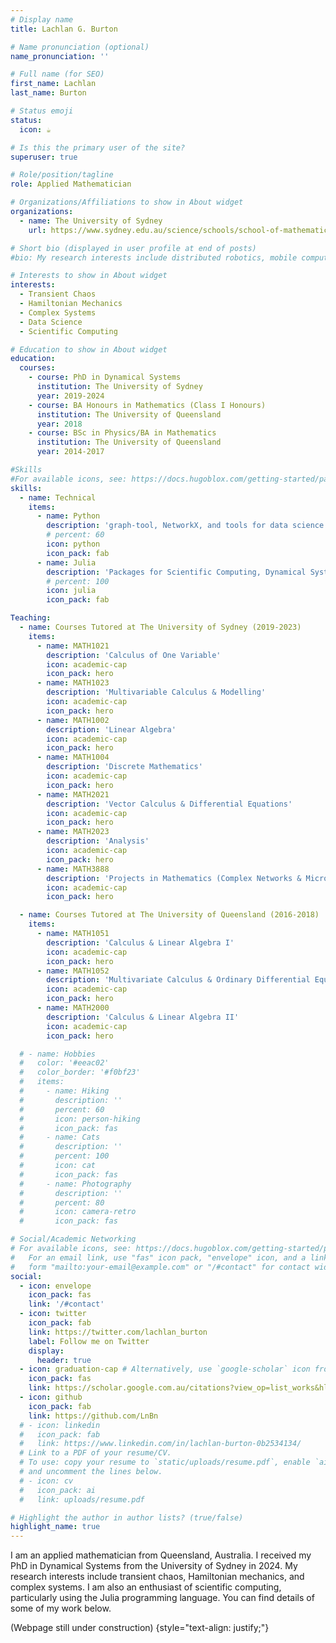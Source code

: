 ```yaml
---
# Display name
title: Lachlan G. Burton

# Name pronunciation (optional)
name_pronunciation: ''

# Full name (for SEO)
first_name: Lachlan
last_name: Burton

# Status emoji
status:
  icon: ☕️

# Is this the primary user of the site?
superuser: true

# Role/position/tagline
role: Applied Mathematician

# Organizations/Affiliations to show in About widget
organizations:
  - name: The University of Sydney
    url: https://www.sydney.edu.au/science/schools/school-of-mathematics-and-statistics.html

# Short bio (displayed in user profile at end of posts)
#bio: My research interests include distributed robotics, mobile computing and programmable matter.

# Interests to show in About widget
interests:
  - Transient Chaos
  - Hamiltonian Mechanics
  - Complex Systems
  - Data Science
  - Scientific Computing

# Education to show in About widget
education:
  courses:
    - course: PhD in Dynamical Systems
      institution: The University of Sydney
      year: 2019-2024
    - course: BA Honours in Mathematics (Class I Honours)
      institution: The University of Queensland
      year: 2018
    - course: BSc in Physics/BA in Mathematics
      institution: The University of Queensland
      year: 2014-2017

#Skills
#For available icons, see: https://docs.hugoblox.com/getting-started/page-builder/#icons
skills:
  - name: Technical
    items:
      - name: Python
        description: 'graph-tool, NetworkX, and tools for data science'
        # percent: 60
        icon: python
        icon_pack: fab
      - name: Julia
        description: 'Packages for Scientific Computing, Dynamical Systems and Data Visualisation'
        # percent: 100
        icon: julia
        icon_pack: fab

Teaching:
  - name: Courses Tutored at The University of Sydney (2019-2023)
    items:
      - name: MATH1021
        description: 'Calculus of One Variable'
        icon: academic-cap
        icon_pack: hero
      - name: MATH1023
        description: 'Multivariable Calculus & Modelling'
        icon: academic-cap
        icon_pack: hero
      - name: MATH1002
        description: 'Linear Algebra'
        icon: academic-cap
        icon_pack: hero
      - name: MATH1004
        description: 'Discrete Mathematics'
        icon: academic-cap
        icon_pack: hero
      - name: MATH2021
        description: 'Vector Calculus & Differential Equations'
        icon: academic-cap
        icon_pack: hero
      - name: MATH2023
        description: 'Analysis'
        icon: academic-cap
        icon_pack: hero
      - name: MATH3888
        description: 'Projects in Mathematics (Complex Networks & Microbiology Stream)'
        icon: academic-cap
        icon_pack: hero

  - name: Courses Tutored at The University of Queensland (2016-2018)
    items:
      - name: MATH1051
        description: 'Calculus & Linear Algebra I'
        icon: academic-cap
        icon_pack: hero
      - name: MATH1052
        description: 'Multivariate Calculus & Ordinary Differential Equations'
        icon: academic-cap
        icon_pack: hero
      - name: MATH2000
        description: 'Calculus & Linear Algebra II'
        icon: academic-cap
        icon_pack: hero

  # - name: Hobbies
  #   color: '#eeac02'
  #   color_border: '#f0bf23'
  #   items:
  #     - name: Hiking
  #       description: ''
  #       percent: 60
  #       icon: person-hiking
  #       icon_pack: fas
  #     - name: Cats
  #       description: ''
  #       percent: 100
  #       icon: cat
  #       icon_pack: fas
  #     - name: Photography
  #       description: ''
  #       percent: 80
  #       icon: camera-retro
  #       icon_pack: fas

# Social/Academic Networking
# For available icons, see: https://docs.hugoblox.com/getting-started/page-builder/#icons
#   For an email link, use "fas" icon pack, "envelope" icon, and a link in the
#   form "mailto:your-email@example.com" or "/#contact" for contact widget.
social:
  - icon: envelope
    icon_pack: fas
    link: '/#contact'
  - icon: twitter
    icon_pack: fab
    link: https://twitter.com/lachlan_burton
    label: Follow me on Twitter
    display:
      header: true
  - icon: graduation-cap # Alternatively, use `google-scholar` icon from `ai` icon pack
    icon_pack: fas
    link: https://scholar.google.com.au/citations?view_op=list_works&hl=en&user=0mtuW4AAAAAJ
  - icon: github
    icon_pack: fab
    link: https://github.com/LnBn
  # - icon: linkedin
  #   icon_pack: fab
  #   link: https://www.linkedin.com/in/lachlan-burton-0b2534134/
  # Link to a PDF of your resume/CV.
  # To use: copy your resume to `static/uploads/resume.pdf`, enable `ai` icons in `params.yaml`,
  # and uncomment the lines below.
  # - icon: cv
  #   icon_pack: ai
  #   link: uploads/resume.pdf

# Highlight the author in author lists? (true/false)
highlight_name: true
---
```


I am an applied mathematician from Queensland, Australia. I received my PhD in Dynamical Systems from the University of Sydney in 2024. My research interests include transient chaos, Hamiltonian mechanics, and complex systems. I am also an enthusiast of scientific computing, particularly using the Julia programming language. You can find details of some of my work below.

(Webpage still under construction)
{style="text-align: justify;"}
